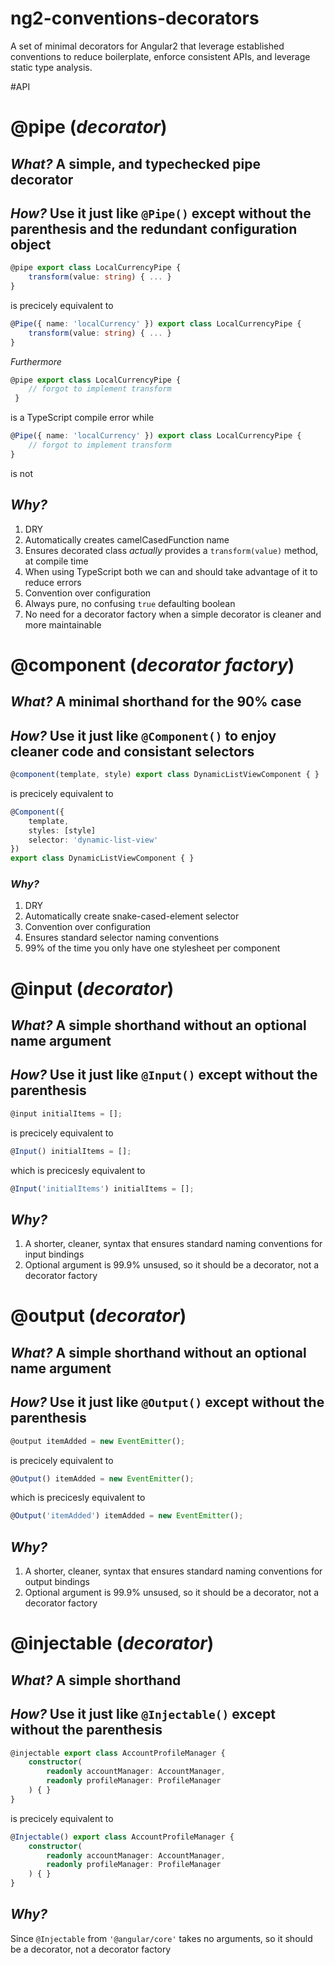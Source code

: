 # ng2-conventions-decorators

A set of minimal decorators for Angular2 that leverage established conventions to reduce boilerplate, enforce consistent APIs, and leverage static type analysis.

#API

# @pipe (_decorator_)
## _What?_ A simple, and typechecked pipe decorator
## _How?_ Use it just like `@Pipe()` except without the parenthesis and the redundant configuration object

```TypeScript
@pipe export class LocalCurrencyPipe {
    transform(value: string) { ... }
}
```

is precicely equivalent to

```TypeScript
@Pipe({ name: 'localCurrency' }) export class LocalCurrencyPipe {
    transform(value: string) { ... }
}
```
_Furthermore_
```TypeScript
@pipe export class LocalCurrencyPipe {
    // forgot to implement transform
 }
```
is a TypeScript compile error while 
```TypeScript
@Pipe({ name: 'localCurrency' }) export class LocalCurrencyPipe { 
    // forgot to implement transform
}
```
is not
## _Why?_
1. DRY
1. Automatically creates camelCasedFunction name
1. Ensures decorated class _actually_ provides a `transform(value)` method, at compile time
1. When using TypeScript both we can and should take advantage of it to reduce errors
1. Convention over configuration
1. Always pure, no confusing `true` defaulting boolean
1. No need for a decorator factory when a simple decorator is cleaner and more maintainable

# **@component** (_decorator factory_)
## _What?_ A minimal shorthand for the 90% case
## _How?_ Use it just like `@Component()` to enjoy cleaner code and consistant selectors
```TypeScript
@component(template, style) export class DynamicListViewComponent { }
```
  is precicely equivalent to
```TypeScript
@Component({
    template,
    styles: [style]
    selector: 'dynamic-list-view'
})
export class DynamicListViewComponent { }
```
### _Why?_
1. DRY
1. Automatically create snake-cased-element selector
1. Convention over configuration
1. Ensures standard selector naming conventions
1. 99% of the time you only have one stylesheet per component

# @input (_decorator_)
## _What?_ A simple shorthand without an optional name argument
## _How?_ Use it just like `@Input()` except without the parenthesis
```TypeScript
@input initialItems = [];
```
is precicely equivalent to
```TypeScript
@Input() initialItems = [];
```
which is precicesly equivalent to

```TypeScript
@Input('initialItems') initialItems = [];
```

## _Why?_
1. A shorter, cleaner, syntax that ensures standard naming conventions for input bindings
1. Optional argument is 99.9% unsused, so it should be a decorator, not a decorator factory

# @output (_decorator_)

## _What?_ A simple shorthand without an optional name argument

## _How?_ Use it just like `@Output()` except without the parenthesis

```TypeScript
@output itemAdded = new EventEmitter();
```

is precicely equivalent to

```TypeScript
@Output() itemAdded = new EventEmitter();
```

which is precicesly equivalent to

```TypeScript
@Output('itemAdded') itemAdded = new EventEmitter();
```

## _Why?_
1. A shorter, cleaner, syntax that ensures standard naming conventions for output bindings
1. Optional argument is 99.9% unsused, so it should be a decorator, not a decorator factory

# @injectable (_decorator_)

## _What?_ A simple shorthand

## _How?_ Use it just like `@Injectable()` except without the parenthesis
```TypeScript
@injectable export class AccountProfileManager {
    constructor(
        readonly accountManager: AccountManager,
        readonly profileManager: ProfileManager
    ) { }
}
```
is precicely equivalent to
```TypeScript
@Injectable() export class AccountProfileManager {
    constructor(
        readonly accountManager: AccountManager,
        readonly profileManager: ProfileManager
    ) { }
}
```

## _Why?_ 
Since `@Injectable` from `'@angular/core'` takes no arguments, so it should be a decorator, not a decorator factory
